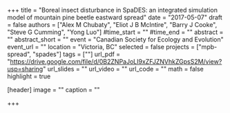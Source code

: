 +++
title = "Boreal insect disturbance in SpaDES: an integrated simulation model of mountain pine beetle eastward spread"
date = "2017-05-07"
draft = false
authors = ["Alex M Chubaty", "Eliot J B McIntire", "Barry J Cooke", "Steve G Cumming", "Yong Luo"]
#time_start = ""
#time_end = ""
abstract = ""
abstract_short = ""
event = "Canadian Society for Ecology and Evolution"
event_url = ""
location = "Victoria, BC"
selected = false
projects = ["mpb-spread", "spades"]
tags = [""]
url_pdf = "https://drive.google.com/file/d/0B2ZNPaJoLI9xZFJZNVhkZGpsS2M/view?usp=sharing"
url_slides = ""
url_video = ""
url_code = ""
math = false
highlight = true

[header]
image = ""
caption = ""

+++
